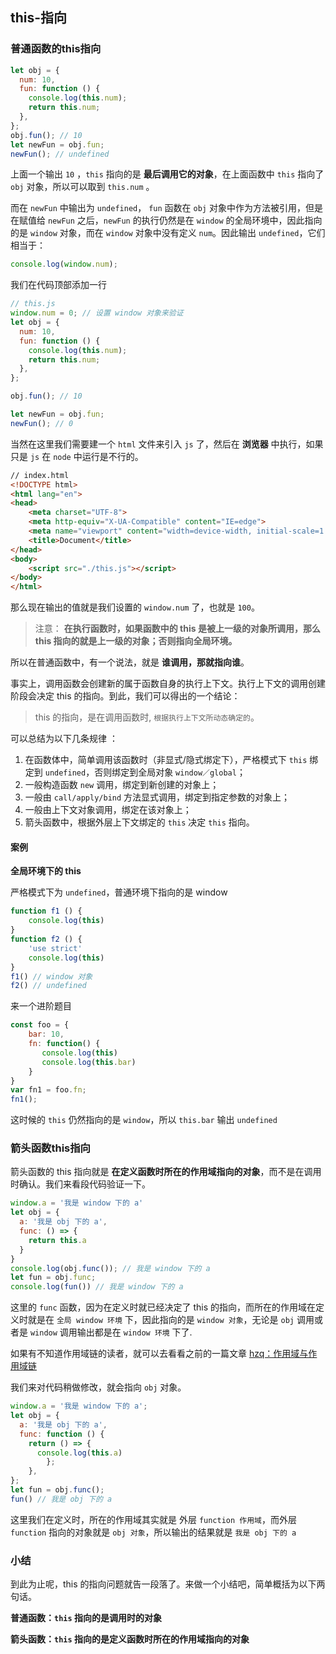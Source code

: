 ## this-指向

### 普通函数的this指向

```javascript
let obj = {
  num: 10,
  fun: function () {
    console.log(this.num);
    return this.num;
  },
};
obj.fun(); // 10
let newFun = obj.fun;
newFun(); // undefined
```

上面一个输出 `10` ，`this` 指向的是 **最后调用它的对象**，在上面函数中 `this` 指向了 `obj` 对象，所以可以取到 `this.num` 。

而在 `newFun` 中输出为 `undefined`， `fun` 函数在 `obj` 对象中作为方法被引用，但是在赋值给 `newFun` 之后，`newFun` 的执行仍然是在 `window` 的全局环境中，因此指向的是 `window` 对象，而在 `window` 对象中没有定义 `num`。因此输出 `undefined`，它们相当于：

```javascript
console.log(window.num);
```

我们在代码顶部添加一行

```javascript
// this.js
window.num = 0; // 设置 window 对象来验证
let obj = {
  num: 10,
  fun: function () {
    console.log(this.num);
    return this.num;
  },
};

obj.fun(); // 10

let newFun = obj.fun;
newFun(); // 0
```

当然在这里我们需要建一个 `html` 文件来引入 `js` 了，然后在 **浏览器** 中执行，如果只是 `js` 在 `node` 中运行是不行的。

```html
// index.html
<!DOCTYPE html>
<html lang="en">
<head>
    <meta charset="UTF-8">
    <meta http-equiv="X-UA-Compatible" content="IE=edge">
    <meta name="viewport" content="width=device-width, initial-scale=1.0">
    <title>Document</title>
</head>
<body>
    <script src="./this.js"></script>
</body>
</html>
```

那么现在输出的值就是我们设置的 `window.num` 了，也就是 `100`。

> 注意： **在执行函数时，如果函数中的 this 是被上一级的对象所调用，那么 this 指向的就是上一级的对象；否则指向全局环境。**

所以在普通函数中，有一个说法，就是 **谁调用，那就指向谁**。

事实上，调用函数会创建新的属于函数自身的执行上下文。执行上下文的调用创建阶段会决定 this 的指向。到此，我们可以得出的一个结论：

> this 的指向，是在调用函数时, `根据执行上下文所动态确定的`。

可以总结为以下几条规律 ：

1. 在函数体中，简单调用该函数时（非显式/隐式绑定下），严格模式下 `this` 绑定到 `undefined`，否则绑定到全局对象 `window／global`；
2. 一般构造函数 `new` 调用，绑定到新创建的对象上；
3. 一般由 `call/apply/bind` 方法显式调用，绑定到指定参数的对象上；
4. 一般由上下文对象调用，绑定在该对象上；
5. 箭头函数中，根据外层上下文绑定的 `this` 决定 `this` 指向。


#### 案例
**全局环境下的 this**

严格模式下为 `undefined`，普通环境下指向的是 window

```javascript
function f1 () {
    console.log(this)
}
function f2 () {
    'use strict'
    console.log(this)
}
f1() // window 对象
f2() // undefined
```

来一个进阶题目

```javascript
const foo = {
    bar: 10,
    fn: function() {
       console.log(this)
       console.log(this.bar)
    }
}
var fn1 = foo.fn;
fn1();
```
这时候的 `this` 仍然指向的是 `window`，所以 `this.bar` 输出 `undefined`

### 箭头函数this指向

箭头函数的 this 指向就是 **在定义函数时所在的作用域指向的对象**，而不是在调用时确认。我们来看段代码验证一下。

```javascript
window.a = '我是 window 下的 a'
let obj = {
  a: '我是 obj 下的 a',
  func: () => {
    return this.a
  }
}
console.log(obj.func()); // 我是 window 下的 a
let fun = obj.func;
console.log(fun()) // 我是 window 下的 a
```

这里的 `func` 函数，因为在定义时就已经决定了 this 的指向，而所在的作用域在定义时就是在 `全局 window 环境` 下，因此指向的是 `window 对象`，无论是 `obj` 调用或者是 `window` 调用输出都是在 `window 环境` 下了.

如果有不知道作用域链的读者，就可以去看看之前的一篇文章 [hzq：作用域与作用域链](#1)

我们来对代码稍做修改，就会指向 `obj` 对象。

```javascript
window.a = '我是 window 下的 a';
let obj = {
  a: '我是 obj 下的 a',
  func: function () {
    return () => {
      console.log(this.a)
		};
	},
};
let fun = obj.func();
fun() // 我是 obj 下的 a
```

这里我们在定义时，所在的作用域其实就是 外层 `function 作用域`，而外层 `function` 指向的对象就是 `obj 对象`，所以输出的结果就是 `我是 obj 下的 a`



### 小结

到此为止呢，this 的指向问题就告一段落了。来做一个小结吧，简单概括为以下两句话。

**普通函数：`this` 指向的是调用时的对象**

**箭头函数：`this` 指向的是定义函数时所在的作用域指向的对象**


